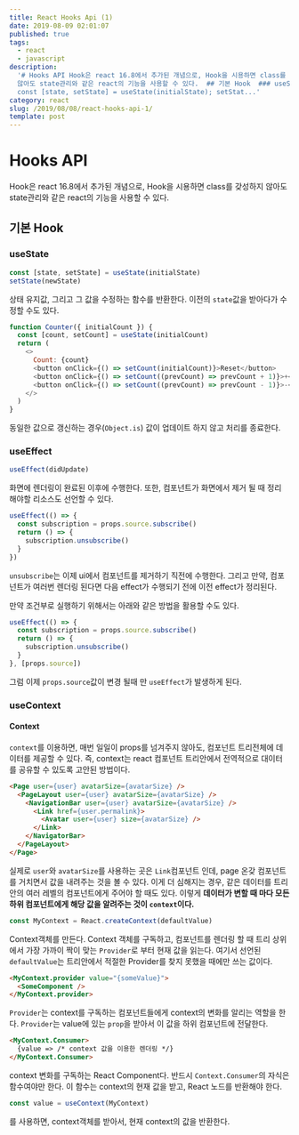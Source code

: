 ```yaml
---
title: React Hooks Api (1)
date: 2019-08-09 02:01:07
published: true
tags:
  - react
  - javascript
description:
  '# Hooks API Hook은 react 16.8에서 추가된 개념으로, Hook을 시용하면 class를 갖성하지
  않아도 state관리와 같은 react의 기능을 사용할 수 있다.  ## 기본 Hook  ### useState  ```javascript
  const [state, setState] = useState(initialState); setStat...'
category: react
slug: /2019/08/08/react-hooks-api-1/
template: post
---
```


# Hooks API

Hook은 react 16.8에서 추가된 개념으로, Hook을 시용하면 class를 갖성하지 않아도 state관리와 같은 react의 기능을 사용할 수 있다.

## 기본 Hook

### useState

```javascript
const [state, setState] = useState(initialState)
setState(newState)
```

상태 유지값, 그리고 그 값을 수정하는 함수를 반환한다. 이전의 `state`값을 받아다가 수정할 수도 있다.

```javascript
function Counter({ initialCount }) {
  const [count, setCount] = useState(initialCount)
  return (
    <>
      Count: {count}
      <button onClick={() => setCount(initialCount)}>Reset</button>
      <button onClick={() => setCount((prevCount) => prevCount + 1)}>+</button>
      <button onClick={() => setCount((prevCount) => prevCount - 1)}>-</button>
    </>
  )
}
```

동일한 값으로 갱신하는 경우(`Object.is`) 값이 업데이트 하지 않고 처리를 종료한다.

### useEffect

```javascript
useEffect(didUpdate)
```

화면에 렌더링이 완료된 이후에 수행한다. 또한, 컴포넌트가 화면에서 제거 될 때 정리 해야할 리소스도 선언할 수 있다.

```javascript
useEffect(() => {
  const subscription = props.source.subscribe()
  return () => {
    subscription.unsubscribe()
  }
})
```

`unsubscribe`는 이제 ui에서 컴포넌트를 제거하기 직전에 수행한다. 그리고 만약, 컴포넌트가 여러번 렌더링 된다면 다음 effect가 수행되기 전에 이전 effect가 정리된다.

만약 조건부로 실행하기 위해서는 아래와 같은 방법을 활용할 수도 있다.

```javascript
useEffect(() => {
  const subscription = props.source.subscribe()
  return () => {
    subscription.unsubscribe()
  }
}, [props.source])
```

그럼 이제 `props.source`값이 변경 될때 만 `useEffect`가 발생하게 된다.

### useContext

#### Context

`context`를 이용하면, 매번 일일이 props를 넘겨주지 않아도, 컴포넌트 트리전체에 데이터를 제공할 수 있다. 즉, context는 react 컴포넌트 트리안에서 전역적으로 대이터를 공유할 수 있도록 고안된 방법이다.

```html
<Page user={user} avatarSize={avatarSize} />
  <PageLayout user={user} avatarSize={avatarSize} />
    <NavigationBar user={user} avatarSize={avatarSize} />
      <Link href={user.permalink}>
        <Avatar user={user} size={avatarSize} />
      </Link>
    </NavigatorBar>
  </PageLayout>
</Page>
```

실제로 `user`와 `avatarSize`를 사용하는 곳은 `Link`컴포넌트 인데, page 온갖 컴포넌트를 거치면서 값을 내려주는 것을 볼 수 있다. 이게 더 심해지는 경우, 같은 데이터를 트리안의 여러 레벨의 컴포넌트에게 주어야 할 때도 있다. 이렇게 **데이터가 변할 때 마다 모든 하위 컴포넌트에게 해당 값을 알려주는 것이 `context`이다.**

```javascript
const MyContext = React.createContext(defaultValue)
```

Context객체를 만든다. Context 객체를 구독하고, 컴포넌트를 렌더링 할 때 트리 상위에서 가장 가까이 짝이 맞는 `Provider`로 부터 현재 값을 읽는다. 여기서 선언된 `defaultValue`는 트리안에서 적절한 Provider를 찾지 못했을 때에만 쓰는 값이다.

```html
<MyContext.provider value="{someValue}">
  <SomeComponent />
</MyContext.provider>
```

`Provider`는 context를 구독하는 컴포넌트들에게 context의 변화를 알리는 역할을 한다. `Provider`는 value에 있는 `prop`을 받아서 이 값을 하위 컴포넌트에 전달한다.

```html
<MyContext.Consumer>
  {value => /* context 값을 이용한 렌더링 */}
</MyContext.Consumer>
```

context 변화를 구독하는 React Component다. 반드시 `Context.Consumer`의 자식은 함수여야만 한다. 이 함수는 context의 현재 값을 받고, React 노드를 반환해야 한다.

```javascript
const value = useContext(MyContext)
```

를 사용하면, context객체를 받아서, 현재 context의 값을 반환한다.
